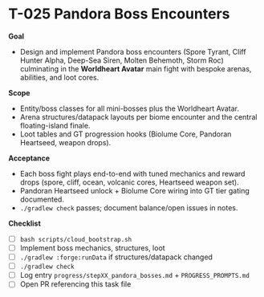 # T-025 Pandora Boss Encounters

**Goal**
- Design and implement Pandora boss encounters (Spore Tyrant, Cliff Hunter Alpha, Deep-Sea Siren, Molten Behemoth, Storm Roc) culminating in the **Worldheart Avatar** main fight with bespoke arenas, abilities, and loot cores.

**Scope**
- Entity/boss classes for all mini-bosses plus the Worldheart Avatar.
- Arena structures/datapack layouts per biome encounter and the central floating-island finale.
- Loot tables and GT progression hooks (Biolume Core, Pandoran Heartseed, weapon drops).

**Acceptance**
- Each boss fight plays end-to-end with tuned mechanics and reward drops (spore, cliff, ocean, volcanic cores, Heartseed weapon set).
- Pandoran Heartseed unlock + Biolume Core wiring into GT tier gating documented.
- `./gradlew check` passes; document balance/open issues in notes.

**Checklist**
- [ ] `bash scripts/cloud_bootstrap.sh`
- [ ] Implement boss mechanics, structures, loot
- [ ] `./gradlew :forge:runData` if structures/datapack changed
- [ ] `./gradlew check`
- [ ] Log entry `progress/stepXX_pandora_bosses.md` + `PROGRESS_PROMPTS.md`
- [ ] Open PR referencing this task file
